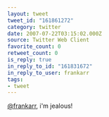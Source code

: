 ```yaml
---
layout: tweet
tweet_id: "161861272"
category: twitter
date: 2007-07-22T03:15:02.000Z
source: Twitter Web Client
favorite_count: 0
retweet_count: 0
is_reply: true
in_reply_to_id: "161831672"
in_reply_to_user: frankarr
tags:
- tweet
---
```


[@frankarr](https://twitter.com/@frankarr), i'm jealous!
